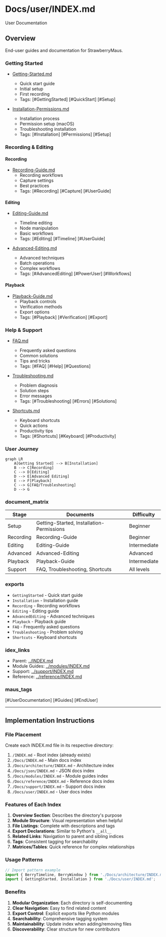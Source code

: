# Docs/user/INDEX.md

User Documentation

## Overview

End-user guides and documentation for StrawberryMaus.

### Getting Started

- [Getting-Started.md](./Getting-Started.md)
  - Quick start guide
  - Initial setup
  - First recording
  - Tags: [#GettingStarted] [#QuickStart] [#Setup]

- [Installation-Permissions.md](./Installation-Permissions.md)
  - Installation process
  - Permission setup (macOS)
  - Troubleshooting installation
  - Tags: [#Installation] [#Permissions] [#Setup]

### Recording & Editing

#### Recording

- [Recording-Guide.md](./Recording-Guide.md)
  - Recording workflows
  - Capture settings
  - Best practices
  - Tags: [#Recording] [#Capture] [#UserGuide]

#### Editing

- [Editing-Guide.md](./Editing-Guide.md)
  - Timeline editing
  - Node manipulation
  - Basic workflows
  - Tags: [#Editing] [#Timeline] [#UserGuide]

- [Advanced-Editing.md](./Advanced-Editing.md)
  - Advanced techniques
  - Batch operations
  - Complex workflows
  - Tags: [#AdvancedEditing] [#PowerUser] [#Workflows]

#### Playback

- [Playback-Guide.md](./Playback-Guide.md)
  - Playback controls
  - Verification methods
  - Export options
  - Tags: [#Playback] [#Verification] [#Export]

### Help & Support

- [FAQ.md](./FAQ.md)
  - Frequently asked questions
  - Common solutions
  - Tips and tricks
  - Tags: [#FAQ] [#Help] [#Questions]

- [Troubleshooting.md](./Troubleshooting.md)
  - Problem diagnosis
  - Solution steps
  - Error messages
  - Tags: [#Troubleshooting] [#Errors] [#Solutions]

- [Shortcuts.md](./Shortcuts.md)
  - Keyboard shortcuts
  - Quick actions
  - Productivity tips
  - Tags: [#Shortcuts] [#Keyboard] [#Productivity]

### User Journey

```mermaid
graph LR
    A[Getting Started] --> B[Installation]
    B --> C[Recording]
    C --> D[Editing]
    D --> E[Advanced Editing]
    E --> F[Playback]
    C --> G[FAQ/Troubleshooting]
    D --> G
```

### document_matrix

| Stage | Documents | Difficulty |
|-------|-----------|------------|
| Setup | Getting-Started, Installation-Permissions | Beginner |
| Recording | Recording-Guide | Beginner |
| Editing | Editing-Guide | Intermediate |
| Advanced | Advanced-Editing | Advanced |
| Playback | Playback-Guide | Intermediate |
| Support | FAQ, Troubleshooting, Shortcuts | All levels |

### exports

- `GettingStarted` - Quick start guide
- `Installation` - Installation guide
- `Recording` - Recording workflows
- `Editing` - Editing guide
- `AdvancedEditing` - Advanced techniques
- `Playback` - Playback guide
- `FAQ` - Frequently asked questions
- `Troubleshooting` - Problem solving
- `Shortcuts` - Keyboard shortcuts

### idex_links

- Parent: [../INDEX.md](../INDEX.md)
- Module Guides: [../modules/INDEX.md](../modules/INDEX.md)
- Support: [../support/INDEX.md](../support/INDEX.md)
- Reference: [../reference/INDEX.md](../reference/INDEX.md)

### maus_tags

[#UserDocumentation] [#Guides] [#EndUser]

---

## Implementation Instructions

### File Placement

Create each INDEX.md file in its respective directory:

1. `/INDEX.md` - Root index (already exists)
2. `/Docs/INDEX.md` - Main docs index
3. `/Docs/architecture/INDEX.md` - Architecture index
4. `/Docs/json/INDEX.md` - JSON docs index
5. `/Docs/modules/INDEX.md` - Module guides index
6. `/Docs/reference/INDEX.md` - Reference docs index
7. `/Docs/support/INDEX.md` - Support docs index
8. `/Docs/user/INDEX.md` - User docs index

### Features of Each Index

1. **Overview Section**: Describes the directory's purpose
2. **Module Structure**: Visual representation when helpful
3. **File Listings**: Complete with descriptions and tags
4. **Export Declarations**: Similar to Python's `__all__`
5. **Related Links**: Navigation to parent and sibling indices
6. **Tags**: Consistent tagging for searchability
7. **Matrices/Tables**: Quick reference for complex relationships

### Usage Patterns

```javascript
// Import pattern example
import { BerryTimeline, BerryWindow } from './Docs/architecture/INDEX.md';
import { GettingStarted, Installation } from './Docs/user/INDEX.md';
```

### Benefits

1. **Modular Organization**: Each directory is self-documenting
2. **Clear Navigation**: Easy to find related content
3. **Export Control**: Explicit exports like Python modules
4. **Searchability**: Comprehensive tagging system
5. **Maintainability**: Update index when adding/removing files
6. **Discoverability**: Clear structure for new contributors
